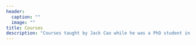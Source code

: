```yaml
---
header:
  caption: ""
  image: ""
title: Courses
description: "Courses taught by Jack Cao while he was a PhD student in social psychology at Harvard University"
---
```


